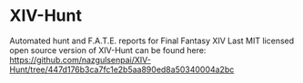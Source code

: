 # XIV-Hunt
Automated hunt and F.A.T.E. reports for Final Fantasy XIV
Last MIT licensed open source version of XIV-Hunt can be found here:
https://github.com/nazgulsenpai/XIV-Hunt/tree/447d176b3ca7fc1e2b5aa890ed8a50340004a2bc

